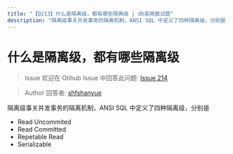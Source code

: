 ```yaml
---
title: "【Q213】什么是隔离级，都有哪些隔离级 | db高频面试题"
description: "隔离级事关并发事务的隔离机制，ANSI SQL 中定义了四种隔离级，分别是 Read Uncommited, Read Committed, Repetable Read, Serializable  字节跳动面试题、阿里腾讯面试题、美团小米面试题。"
---
```


# 什么是隔离级，都有哪些隔离级

> Issue
> 欢迎在 Gtihub Issue 中回答此问题: [Issue 214](https://github.com/shfshanyue/Daily-Question/issues/214)

> Author
> 回答者: [shfshanyue](https://github.com/shfshanyue)

隔离级事关并发事务的隔离机制，ANSI SQL 中定义了四种隔离级，分别是

- Read Uncommited
- Read Committed
- Repetable Read
- Serializable
